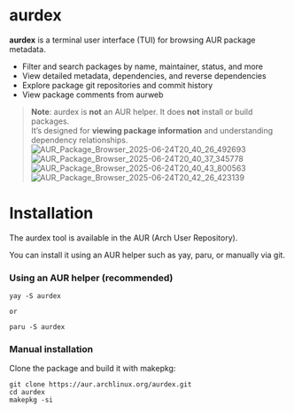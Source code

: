 # aurdex

**aurdex** is a terminal user interface (TUI) for browsing AUR package metadata.

- Filter and search packages by name, maintainer, status, and more
- View detailed metadata, dependencies, and reverse dependencies
- Explore package git repositories and commit history
- View package comments from aurweb

> **Note**: aurdex is **not** an AUR helper. It does **not** install or build packages.  
> It’s designed for **viewing package information** and understanding dependency relationships.
![AUR_Package_Browser_2025-06-24T20_40_26_492693](https://github.com/user-attachments/assets/d63b2ba5-e6cb-4c4d-a31e-6b355120fdcb)
![AUR_Package_Browser_2025-06-24T20_40_37_345778](https://github.com/user-attachments/assets/cf1bcaba-79b1-47f6-99d8-7afeb6105611)
![AUR_Package_Browser_2025-06-24T20_40_43_800563](https://github.com/user-attachments/assets/11398438-f363-49f2-a42b-7ae9ce433228)
![AUR_Package_Browser_2025-06-24T20_42_26_423139](https://github.com/user-attachments/assets/bece2564-7133-4436-a665-144311c83e29)

# Installation
The aurdex tool is available in the AUR (Arch User Repository).

You can install it using an AUR helper such as yay, paru, or manually via git.

### Using an AUR helper (recommended)
```
yay -S aurdex

or

paru -S aurdex
```
### Manual installation
Clone the package and build it with makepkg:
```
git clone https://aur.archlinux.org/aurdex.git
cd aurdex
makepkg -si
```
